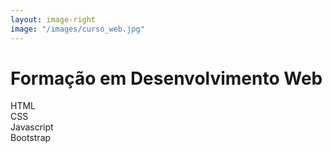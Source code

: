 ```yaml
---
layout: image-right
image: "/images/curso_web.jpg"
---
```


# Formação em Desenvolvimento Web

<div class="relative mt-20 h-48 w-full">
  <!-- Bottom row -->
  <div class="absolute bottom-0 left-1/4 flex gap-16">
    <div class="flex flex-col text-center">
        <logos-html5 class="text-6xl" />
        HTML
    </div>
    <div class="flex flex-col text-center">
        <logos-css3 class="text-6xl" />
        CSS
    </div>
  </div>

  <!-- Top row -->
  <div class="absolute bottom-24 flex gap-[14rem]">
    <div>
        <logos-javascript class="text-5xl ml-3" />
        Javascript
    </div>
    <div>
        <logos-bootstrap class="text-5xl" />
        Bootstrap
    </div>
  </div>
</div>

<!--
Este curso devia ser a disciplina inteira de Multimédia
-->